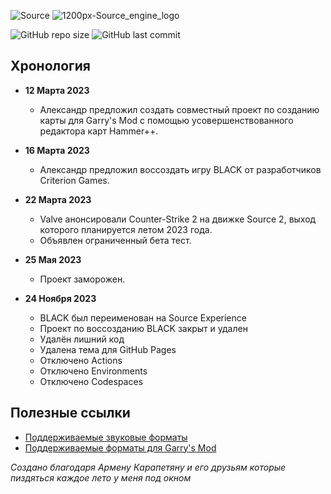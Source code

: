 ![Source](https://github.com/boxden/source-experience/assets/30258996/6b26e732-108c-49fa-95b7-da2d37699ae4)
![1200px-Source_engine_logo](https://github.com/boxden/source-experience/assets/30258996/6f991fc7-658f-4d1f-8335-44e4bc6654fb)

![GitHub repo size][info repo size]
![GitHub last commit][info last commit]

## Хронология

- **12 Марта 2023**  
    - Александр предложил создать совместный проект по созданию карты для Garry's Mod с помощью усовершенствованного редактора карт Hammer++.

- **16 Марта 2023**  
    - Александр предложил воссоздать игру BLACK от разработчиков Criterion Games.

- **22 Марта 2023**  
    - Valve анонсировали Counter-Strike 2 на движке Source 2, выход которого планируется летом 2023 года.  
    - Объявлен ограниченный бета тест.

- **25 Мая 2023**  
    - Проект заморожен.

- **24 Ноября 2023**  
    - BLACK был переименован на Source Experience  
    - Проект по воссозданию BLACK закрыт и удален  
    - Удалён лишний код  
    - Удалена тема для GitHub Pages  
    - Отключено Actions  
    - Отключено Environments  
    - Отключено Codespaces

## Полезные ссылки

- [Поддерживаемые звуковые форматы][snd source]
- [Поддерживаемые форматы для Garry's Mod][snd gmod]

_Создано благодаря Армену Карапетяну и его друзьям которые пиздяться каждое лето у меня под окном_

<!--Info (Shields.io)-->
[info repo size]: https://img.shields.io/github/repo-size/boxden/hammerplusplus-experience
[info last commit]: https://img.shields.io/github/last-commit/boxden/hammerplusplus-experience

<!--Links-->
[snd source]: https://gmod-games.thouvest.ovh/documents/sound_supported_formats.htm
[snd gmod]: https://originahl-scripts.com/en/help/gmod-sounds-supported-formats
